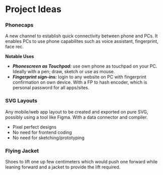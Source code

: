 # Project Ideas

### Phonecaps
A new channel to establish quick connectivity between phone and PCs. 
It enables PCs to use phone capabilites such as voice assistant, fingerprint, face rec. 

**Notable Uses**
- ***Phonescreen as Touchpad:*** use own phone as touchpad on your PC. Ideally with a pen; draw, sketch or use as mouse.
- ***Fingerprint sign-ins:*** login to any website on PC with fingerprint confirmation on own device. With a FP to hash encoder, which is personal password for all apps/sites.

### SVG Layouts
Any mobile/web app layout to be created and exported on pure SVG, possibly using a tool like Figma. With a data connector and compiler.
- Pixel perfect designs
- No need for frontend coding
- No need for sketching/prototyping

### Flying Jacket
Shoes to lift one up few centimeters which would push one forward while leaning forward and a jacket to provide the lift required.
